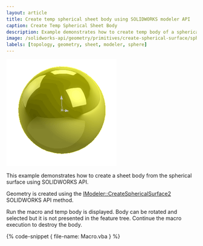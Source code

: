 ```yaml
---
layout: article
title: Create temp spherical sheet body using SOLIDWORKS modeler API
caption: Create Temp Spherical Sheet Body
description: Example demonstrates how to create temp body of a spherical sheet
image: /solidworks-api/geometry/primitives/create-spherical-surface/spherical-surface.png
labels: [topology, geometry, sheet, modeler, sphere]
---
```

![Spherical sheet body](spherical-surface.png)

This example demonstrates how to create a sheet body from the spherical surface using SOLIDWORKS API.

Geometry is created using the [IModeler::CreateSphericalSurface2](http://help.solidworks.com/2018/english/api/sldworksapi/solidworks.interop.sldworks~solidworks.interop.sldworks.imodeler~createsphericalsurface2.html) SOLIDWORKS API method.

Run the macro and temp body is displayed. Body can be rotated and selected but it is not presented in the feature tree. Continue the macro execution to destroy the body.

{% code-snippet { file-name: Macro.vba } %}
